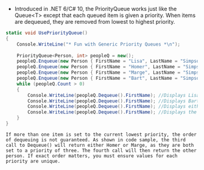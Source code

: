 - Introduced in .NET 6/C# 10, the PriorityQueue works just like the Queue\<T> except that each queued item is given a priority. When items are dequeued, they are removed from lowest to highest priority.

```csharp
static void UsePriorityQueue()
{
	Console.WriteLine("* Fun with Generic Priority Queues *\n");
	
	PriorityQueue<Person, int> peopleQ = new();
	peopleQ.Enqueue(new Person { FirstName = "Lisa", LastName = "Simpson", Age = 9 }, 1);
	peopleQ.Enqueue(new Person { FirstName = "Homer", LastName = "Simpson", Age = 47 }, 3);
	peopleQ.Enqueue(new Person { FirstName = "Marge", LastName = "Simpson", Age = 45 }, 3);
	peopleQ.Enqueue(new Person { FirstName = "Bart", LastName = "Simpson", Age = 12 }, 2);
	while (peopleQ.Count > 0)
	{
		Console.WriteLine(peopleQ.Dequeue().FirstName); //Displays Lisa
		Console.WriteLine(peopleQ.Dequeue().FirstName); //Displays Bart
		Console.WriteLine(peopleQ.Dequeue().FirstName); //Displays either Marge or Homer
		Console.WriteLine(peopleQ.Dequeue().FirstName); //Displays the other priority 3 item
	}
}
```

```ad-important
If more than one item is set to the current lowest priority, the order of dequeuing is not guaranteed. As shown in code sample, the third call to Dequeue() will return either Homer or Marge, as they are both set to a priority of three. The fourth call will then return the other person. If exact order matters, you must ensure values for each priority are unique.
```